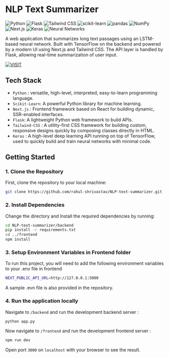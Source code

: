 # NLP Text Summarizer

![Python](https://img.shields.io/badge/Python-3.9-blue?style=flat&logo=python) 
![Flask](https://img.shields.io/badge/Flask-2.0.1-black?style=flat&logo=flask) 
![Tailwind CSS](https://img.shields.io/badge/Tailwind%20CSS-3.2.0-38B2AC?style=flat&logo=tailwindcss) 
![scikit-learn](https://img.shields.io/badge/scikit--learn-0.24.2-orange?style=flat&logo=scikitlearn)
![pandas](https://img.shields.io/badge/pandas-1.3.3-blue?style=flat&logo=pandas)
![NumPy](https://img.shields.io/badge/NumPy-1.21.2-013243?style=flat&logo=numpy)
![Next.js](https://img.shields.io/badge/Next.js-13.0.0-black?style=flat&logo=nextdotjs)
![Keras](https://img.shields.io/badge/Keras-2.6.0-D00000?style=flat&logo=keras)
![Neural Networks](https://img.shields.io/badge/Neural%20Networks-Deep%20Learning-blue?style=flat&logo=tensorflow)

A web application that summarizes long text passages using an LSTM-based neural network. Built with TensorFlow on the backend and powered by a modern UI using Next.js and Tailwind CSS. The API layer is handled by Flask, allowing real-time summarization of user input.

[![VISIT](https://img.shields.io/badge/-VISIT-blue?style=for-the-badge)](https://nlp-project-ten.vercel.app/)

## Tech Stack
- ` Python ` : versatile, high-level, interpreted, easy-to-learn programming language.
- ` Scikit-Learn `: A powerful Python library for machine learning.
- ` Next.js ` : Frontend framework based on React for building dynamic, SSR-enabled interfaces.
- ` Flask `: A lightweight Python web framework to build APIs.
- `Tailwind-CSS` : A utility-first CSS framework for building custom, responsive designs quickly by composing classes directly in HTML.
- `Keras` : A high-level deep learning API running on top of TensorFlow, used to quickly build and train neural networks with minimal code.

## Getting Started

### 1. Clone the Repository
First, clone the repository to your local machine:


```bash
git clone https://github.com/rahul-shrivastav/NLP-text-summarizer.git
```
### 2. Install Dependencies
Change the directory and Install the required dependencies by running:

```bash
cd NLP-text-summarizer/backend
pip install -r requirements.txt
cd ../frontend
npm install
```

### 3. Setup Environment Variables in Frontend folder

To run this project, you will need to add the following environment variables to your .env file in frontend
```bash
NEXT_PUBLIC_API_URL=http://127.0.0.1:5000
```
A sample .evn file is also provided in the repository.


### 4. Run the application locally

Navigate to `/backend` and run the development backend server :

```bash
python app.py
```
Now navigate to `/frontend` and run the development frontend server :
```bash
npm run dev
```
Open port `3000` on `localhost` with your browser to see the result. 






